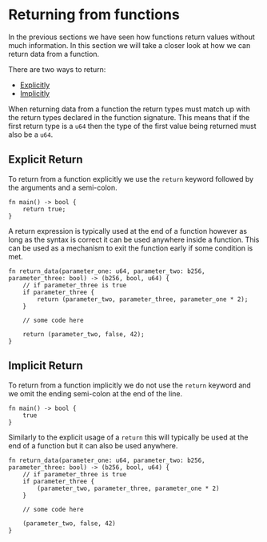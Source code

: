 # Returning from functions

In the previous sections we have seen how functions return values without much information. In this section we will take a closer look at how we can return data from a function.

There are two ways to return:

<!-- no toc-->
- [Explicitly](#explicit-return)
- [Implicitly](#implicit-return)

When returning data from a function the return types must match up with the return types declared in the function signature. This means that if the first return type is a `u64` then the type of the first value being returned must also be a `u64`.

## Explicit Return

To return from a function explicitly we use the `return` keyword followed by the arguments and a semi-colon.

```sway
fn main() -> bool {
    return true;
}
```

A return expression is typically used at the end of a function however as long as the syntax is correct it can be used anywhere inside a function. This can be used as a mechanism to exit the function early if some condition is met.

```sway
fn return_data(parameter_one: u64, parameter_two: b256, parameter_three: bool) -> (b256, bool, u64) {
    // if parameter_three is true
    if parameter_three {
        return (parameter_two, parameter_three, parameter_one * 2);
    }

    // some code here

    return (parameter_two, false, 42);
}
```

## Implicit Return

To return from a function implicitly we do not use the `return` keyword and we omit the ending semi-colon at the end of the line.

```sway
fn main() -> bool {
    true
}
```

Similarly to the explicit usage of a `return` this will typically be used at the end of a function but it can also be used anywhere. 

```sway
fn return_data(parameter_one: u64, parameter_two: b256, parameter_three: bool) -> (b256, bool, u64) {
    // if parameter_three is true
    if parameter_three {
        (parameter_two, parameter_three, parameter_one * 2)
    }

    // some code here

    (parameter_two, false, 42)
}
```

